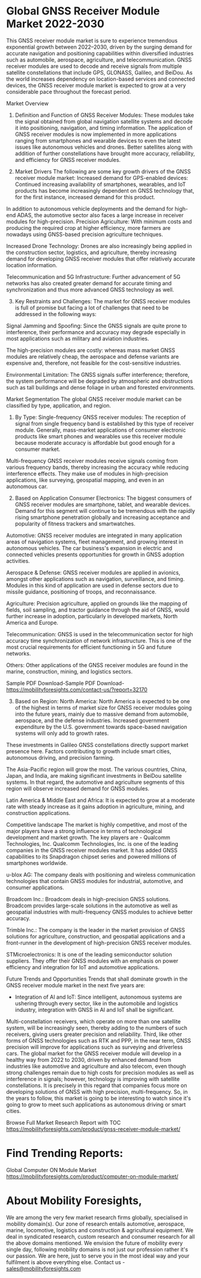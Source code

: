 # Global GNSS Receiver Module Market 2022-2030
This GNSS receiver module market is sure to experience tremendous exponential growth between 2022–2030, driven by the surging demand for accurate navigation and positioning capabilities within diversified industries such as automobile, aerospace, agriculture, and telecommunication. GNSS receiver modules are used to decode and receive signals from multiple satellite constellations that include GPS, GLONASS, Galileo, and BeiDou. As the world increases dependency on location-based services and connected devices, the GNSS receiver module market is expected to grow at a very considerable pace throughout the forecast period.


Market Overview
1. Definition and Function of GNSS Receiver Modules:
These modules take the signal obtained from global navigation satellite systems and decode it into positioning, navigation, and timing information. The application of GNSS receiver modules is now implemented in more applications ranging from smartphones and wearable devices to even the latest issues like autonomous vehicles and drones. Better satellites along with addition of further constellations have brought more accuracy, reliability, and efficiency for GNSS receiver modules.


2. Market Drivers
The following are some key growth drivers of the GNSS receiver module market:
Increased demand for GPS-enabled devices: Continued increasing availability of smartphones, wearables, and IoT products has become increasingly dependent on GNSS technology that, for the first instance, increased demand for this product.


In addition to autonomous vehicle deployments and the demand for high-end ADAS, the automotive sector also faces a large increase in receiver modules for high-precision.
Precision Agriculture: With minimum costs and producing the required crop at higher efficiency, more farmers are nowadays using GNSS-based precision agriculture techniques.


Increased Drone Technology: Drones are also increasingly being applied in the construction sector, logistics, and agriculture, thereby increasing demand for developing GNSS receiver modules that offer relatively accurate location information.


Telecommunication and 5G Infrastructure: Further advancement of 5G networks has also created greater demand for accurate timing and synchronization and thus more advanced GNSS technology as well.


3. Key Restraints and Challenges:
The market for GNSS receiver modules is full of promise but facing a lot of challenges that need to be addressed in the following ways:


Signal Jamming and Spoofing: Since the GNSS signals are quite prone to interference, their performance and accuracy may degrade especially in most applications such as military and aviation industries.


The high-precision modules are costly: whereas mass market GNSS modules are relatively cheap, the aerospace and defense variants are expensive and, therefore, not feasible for the cost-sensitive industries.


Environmental Limitation: The GNSS signals suffer interference; therefore, the system performance will be degraded by atmospheric and obstructions such as tall buildings and dense foliage in urban and forested environments.


Market Segmentation
The global GNSS receiver module market can be classified by type, application, and region.


1. By Type:
Single-frequency GNSS receiver modules: The reception of signal from single frequency band is established by this type of receiver module. Generally, mass-market applications of consumer electronic products like smart phones and wearables use this receiver module because moderate accuracy is affordable but good enough for a consumer market.


Multi-frequency GNSS receiver modules receive signals coming from various frequency bands, thereby increasing the accuracy while reducing interference effects. They make use of modules in high-precision applications, like surveying, geospatial mapping, and even in an autonomous car.


2. Based on Application
Consumer Electronics: The biggest consumers of GNSS receiver modules are smartphone, tablet, and wearable devices. Demand for this segment will continue to be tremendous with the rapidly rising smartphone penetration globally and increasing acceptance and popularity of fitness trackers and smartwatches.


Automotive: GNSS receiver modules are integrated in many application areas of navigation systems, fleet management, and growing interest in autonomous vehicles. The car business's expansion in electric and connected vehicles presents opportunities for growth in GNSS adoption activities.


Aerospace & Defense: GNSS receiver modules are applied in avionics, amongst other applications such as navigation, surveillance, and timing. Modules in this kind of application are used in defense sectors due to missile guidance, positioning of troops, and reconnaissance.


Agriculture: Precision agriculture, applied on grounds like the mapping of fields, soil sampling, and tractor guidance through the aid of GNSS, would further increase in adoption, particularly in developed markets, North America and Europe.


Telecommunication: GNSS is used in the telecommunication sector for high accuracy time synchronization of network infrastructure. This is one of the most crucial requirements for efficient functioning in 5G and future networks.


Others: Other applications of the GNSS receiver modules are found in the marine, construction, mining, and logistics sectors.


Sample PDF Download-Sample PDF Download- https://mobilityforesights.com/contact-us/?report=32170






3. Based on Region:
North America: North America is expected to be one of the highest in terms of market size for GNSS receiver modules going into the future years, mainly due to massive demand from automobile, aerospace, and the defense industries. Increased government expenditure by the U.S. government towards space-based navigation systems will only add to growth rates.


These investments in Galileo GNSS constellations directly support market presence here. Factors contributing to growth include smart cities, autonomous driving, and precision farming.


The Asia-Pacific region will grow the most. The various countries, China, Japan, and India, are making significant investments in BeiDou satellite systems. In that regard, the automotive and agriculture segments of this region will observe increased demand for GNSS modules.


Latin America & Middle East and Africa: It is expected to grow at a moderate rate with steady increase as it gains adoption in agriculture, mining, and construction applications.


Competitive landscape
The market is highly competitive, and most of the major players have a strong influence in terms of technological development and market growth. The key players are - Qualcomm Technologies, Inc. Qualcomm Technologies, Inc. is one of the leading companies in the GNSS receiver modules market. It has added GNSS capabilities to its Snapdragon chipset series and powered millions of smartphones worldwide.


u-blox AG: The company deals with positioning and wireless communication technologies that contain GNSS modules for industrial, automotive, and consumer applications.


Broadcom Inc.: Broadcom deals in high-precision GNSS solutions. Broadcom provides large-scale solutions in the automotive as well as geospatial industries with multi-frequency GNSS modules to achieve better accuracy.


Trimble Inc.: The company is the leader in the market provision of GNSS solutions for agriculture, construction, and geospatial applications and a front-runner in the development of high-precision GNSS receiver modules.


STMicroelectronics: It is one of the leading semiconductor solution suppliers. They offer their GNSS modules with an emphasis on power efficiency and integration for IoT and automotive applications.


Future Trends and Opportunities
Trends that shall dominate growth in the GNSS receiver module market in the next five years are:


* Integration of AI and IoT: Since intelligent, autonomous systems are ushering through every sector, like in the automobile and logistics industry, integration with GNSS in AI and IoT shall be significant.


Multi-constellation receivers, which operate on more than one satellite system, will be increasingly seen, thereby adding to the numbers of such receivers, giving users greater precision and reliability. Third, like other forms of GNSS technologies such as RTK and PPP, in the near term, GNSS precision will improve for applications such as surveying and driverless cars.
The global market for the GNSS receiver module will develop in a healthy way from 2022 to 2030, driven by enhanced demand from industries like automotive and agriculture and also telecom, even though strong challenges remain due to high costs for precision modules as well as interference in signals; however, technology is improving with satellite constellations. It is precisely in this regard that companies focus more on developing solutions of GNSS with high precision, multi-frequency. So, in the years to follow, this market is going to be interesting to watch since it's going to grow to meet such applications as autonomous driving or smart cities.


Browse Full Market Research Report with TOC https://mobilityforesights.com/product/gnss-receiver-module-market/










# Find Trending Reports: 
Global Computer ON Module Market https://mobilityforesights.com/product/computer-on-module-market/



# About Mobility Foresights,
We are among the very few market research firms globally, specialised in mobility domain(s). Our zone of research entails automotive, aerospace, marine, locomotive, logistics and construction & agricultural equipment. We deal in syndicated research, custom research and consumer research for all the above domains mentioned.
We envision the future of mobility every single day, following mobility domains is not just our profession rather it's our passion. We are here, just to serve you in the most ideal way and your fulfilment is above everything else. Contact us -  sales@mobilityforesights.com 




